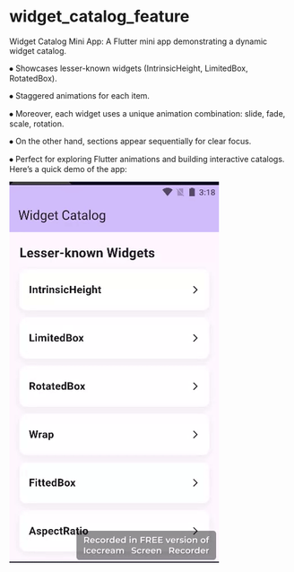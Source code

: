 # widget_catalog_feature

Widget Catalog Mini App:
A Flutter mini app demonstrating a dynamic widget catalog.

⦁	Showcases lesser-known widgets (IntrinsicHeight, LimitedBox, RotatedBox).

⦁	Staggered animations for each item.

⦁	Moreover, each widget uses a unique animation combination: slide, fade, scale, rotation.

⦁	On the other hand, sections appear sequentially for clear focus.

⦁	Perfect for exploring Flutter animations and building interactive catalogs.
Here’s a quick demo of the app:

![App Demo](assets/widgte.gif)


